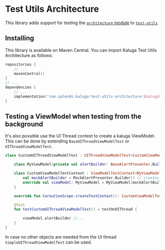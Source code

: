 # Test Utils Architecture

This library adds support for testing the [`architecture` module](../architecture) to [`test-utils`](../test-utils-base)

## Installing
This library is available on Maven Central. You can import Kaluga Test Utils Architecture as follows:

```kotlin
repositories {
    // ...
    mavenCentral()
}
// ...
dependencies {
    // ...
    implementation("com.splendo.kaluga:test-utils-architecture:$kalugaVersion")
}
```

## Testing a ViewModel when testing from the background

It's also possible use the UI Thread context to create a kaluga ViewModel. 
This can be done by extending `BaseUIThreadViewModelTest` or `UIThreadViewModelTest`.

```kotlin
class CustomUIThreadViewModelTest : UIThreadViewModelTest<CustomViewModelTestContext, MyViewModel>() {

    class MyViewModel(private val alertBuilder: BaseAlertPresenter.Builder) : BaseLifecycleViewModel(alertBuilder)

    class CustomViewModelTestContext : ViewModelTestContext<MyViewModel> {
        val mockAlertBuilder = MockAlertPresenter.Builder() // creates on UI thread and can be passed to viewModel
        override val viewModel: MyViewModel = MyViewModel(mockAlertBuilder)
    }

    override fun CoroutineScope.createTestContext(): CustomViewModelTestContext = CustomViewModelTestContext()

    @Test
    fun testCustomUIThreadViewModelTest() = testOnUIThread {

        viewModel.alertBuilder //...
    }
}
```

In case no other objects are needed from the UI thread `SimpleUIThreadViewModelTest` can be used.
